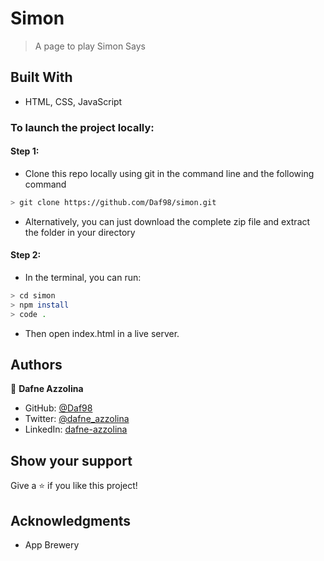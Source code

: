 # Simon

> A page to play Simon Says

## Built With

- HTML, CSS, JavaScript

### To launch the project locally:
#### Step 1:
- Clone this repo locally using git in the command line and the following command
 ```bash
 > git clone https://github.com/Daf98/simon.git
 ```
- Alternatively, you can just download the complete zip file and extract the folder in your directory
#### Step 2:
- In the terminal, you can run:
```bash
> cd simon
> npm install
> code .
```
- Then open index.html in a live server.

## Authors

👤 **Dafne Azzolina**

- GitHub: [@Daf98](https://github.com/Daf98)
- Twitter: [@dafne_azzolina](https://twitter.com/dafne_azzolina)
- LinkedIn: [dafne-azzolina](https://www.linkedin.com/in/dafne-azzolina/)

## Show your support

Give a ⭐️ if you like this project!

## Acknowledgments

- App Brewery

